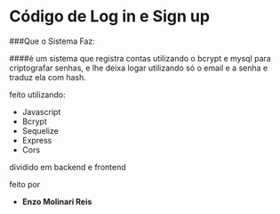 # Código de Log in e Sign up

###Que o Sistema Faz:

####é um sistema que registra contas utilizando o bcrypt e mysql para criptografar senhas, e lhe deixa logar utilizando só o email e a senha e traduz ela com hash.

feito utilizando:
- Javascript
- Bcrypt
- Sequelize
- Express
- Cors

dividido em backend e frontend

feito por
- **Enzo Molinari Reis**
